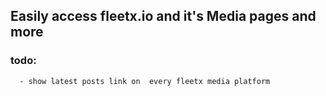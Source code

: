 ## Easily access fleetx.io and it's Media pages and more

### todo: 
      - show latest posts link on  every fleetx media platform
